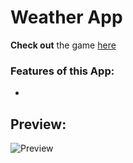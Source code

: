 # Weather App

**Check out** the game [here](https://ibndaanis.github.io/weather-app/)

### Features of this App:

- 

## Preview:

![Preview](./images/preview.png)
